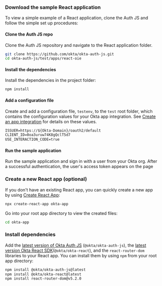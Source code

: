 ### Download the sample React application

To view a simple example of a React application, clone the Auth JS and follow the simple set up procedures:

#### Clone the Auth JS repo

Clone the Auth JS repository and navigate to the React application folder.

```bash
git clone https://github.com/okta/okta-auth-js.git
cd okta-auth-js/test/apps/react-oie
```

#### Install the dependencies

Install the dependencies in the project folder:

```bash
npm install
```

#### Add  a configuration file

Create and add a configuration file, `testenv`, to the `test` root folder, which contains the configuration values for your Okta app integration. See [Create an app integration](#create-an-app-integration) for details on these values.

```txt
ISSUER=https://${Okta-Domain}/oauth2/default
CLIENT_ID=0oa3uruw74K8gQclT5d7
USE_INTERACTION_CODE=true
```

#### Run the sample application

Run the sample application and sign in with a user from your Okta org. After a successful authentication, the user's access token appears on the page



### Create a new React app (optional)

If you don't have an existing React app, you can quickly create a new app by using [Create React App](https://create-react-app.dev/):

```bash
npx create-react-app okta-app
```

Go into your root app directory to view the created files:

```bash
cd okta-app
```

### Install dependencies

Add the [latest version of Okta Auth JS](https://github.com/okta/okta-auth-js/releases) (`@okta/okta-auth-js`), the [latest version Okta React SDK](https://github.com/okta/okta-React/releases)(`@okta/okta-react`), and the `react-router-dom` libraries to your React app. You can install them by using `npm` from your root app directory:

```bash
npm install @okta/okta-auth-js@latest
npm install @okta/okta-react@latest
npm install react-router-dom@v5.2.0 
```
